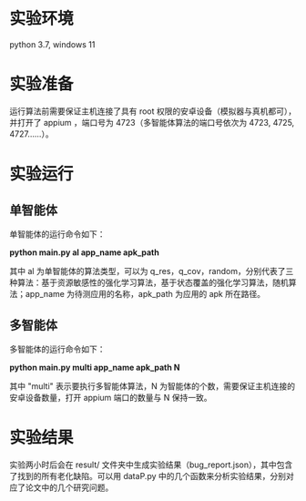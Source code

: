 # 实验环境
python 3.7, windows 11
# 实验准备
运行算法前需要保证主机连接了具有 root 权限的安卓设备（模拟器与真机都可），并打开了 appium ，端口号为 4723（多智能体算法的端口号依次为 4723, 4725, 4727……）。
# 实验运行
## 单智能体
单智能体的运行命令如下：

**python main.py al app_name apk_path**

其中 al 为单智能体的算法类型，可以为 q_res，q_cov，random，分别代表了三种算法：基于资源敏感性的强化学习算法，基于状态覆盖的强化学习算法，随机算法；app_name 为待测应用的名称，apk_path 为应用的 apk 所在路径。
## 多智能体
多智能体的运行命令如下：

**python main.py multi app_name apk_path N**

其中 "multi" 表示要执行多智能体算法，N 为智能体的个数，需要保证主机连接的安卓设备数量，打开 appium 端口的数量与 N 保持一致。
# 实验结果
实验两小时后会在 result/ 文件夹中生成实验结果（bug_report.json），其中包含了找到的所有老化缺陷。可以用 dataP.py 中的几个函数来分析实验结果，分别对应了论文中的几个研究问题。
